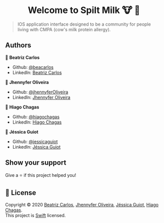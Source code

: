 
<h1 align="center">Welcome to Spilt Milk 🐮 👋</h1>

> IOS application interface designed to be a community for people living with CMPA (cow's milk protein allergy).

## Authors

 👤 **Beatriz Carlos**

* Github: [@beacarlos](https://github.com/beacarlos)
* LinkedIn: [Beatriz Carlos](https://www.linkedin.com/in/beatriz-carlos-936a07192/)

 👤 **Jhennyfer Oliveira**
* Github: [@jhennyferOliveira](https://github.com/jhennyferOliveira)
* LinkedIn: [Jhennyfer Oliveira](https://www.linkedin.com/in/jhennyfer-oliveira-35452a1a7/)

 👤 **Hiago Chagas**
* Github: [@hiagochagas](https://github.com/hiagochagas)
* LinkedIn: [Hiago Chagas](https://www.linkedin.com/in/hiago-chagas)

 👤 **Jéssica Guiot**

* Github: [@jessicaguiot](https://github.com/jessicaguiot)
* LinkedIn: [Jéssica Guiot](https://www.linkedin.com/in/jéssica-guiot-araújo-40644b198)


## Show your support

Give a ⭐️ if this project helped you!

## 📝 License

Copyright © 2020 [Beatriz Carlos](https://github.com/beacarlos), [Jhennyfer Oliveira](https://github.com/jhennyferOliveira), [Jéssica Guiot](https://github.com/jessicaguiot), [Hiago Chagas](https://github.com/hiagochagas).<br />
This project is [Swift](https://github.com/beacarlos/Spilt-Milk/blob/dev/LICENSE) licensed.
